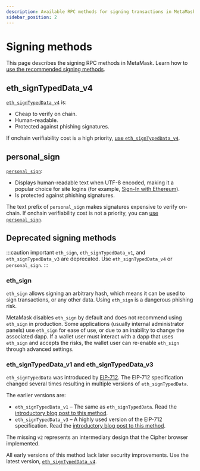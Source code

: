 ```yaml
---
description: Available RPC methods for signing transactions in MetaMask.
sidebar_position: 2
---
```


# Signing methods

This page describes the signing RPC methods in MetaMask.
Learn how to [use the recommended signing methods](../how-to/sign-data.md).

## eth_signTypedData_v4

[`eth_signTypedData_v4`](https://metamask.github.io/api-playground/api-documentation/#eth_signTypedDatav4)
is:

- Cheap to verify on chain.
- Human-readable.
- Protected against phishing signatures.

If onchain verifiability cost is a high priority,
[use `eth_signTypedData_v4`](../how-to/sign-data.md#use-eth_signtypeddata_v4).

## personal_sign

[`personal_sign`](/wallet/reference/personal_sign): 

- Displays human-readable text when UTF-8 encoded, making it a popular choice for site logins
  (for example, [Sign-In with Ethereum](../how-to/use-siwe.md)). 
- Is protected against phishing signatures.

The text prefix of `personal_sign` makes signatures expensive to verify on-chain.
If onchain verifiability cost is not a priority, you can
[use `personal_sign`](../how-to/sign-data.md#use-personal_sign).

## Deprecated signing methods

:::caution important
`eth_sign`, `eth_signTypedData_v1`, and `eth_signTypedData_v3` are deprecated.
Use `eth_signTypedData_v4` or `personal_sign`.
:::

### eth_sign

`eth_sign` allows signing an arbitrary hash, which means it can be used to sign transactions, or any other
data. Using `eth_sign` is a dangerous phishing risk.

MetaMask disables `eth_sign` by default and does not recommend using `eth_sign` in production.
Some applications (usually internal administrator panels) use `eth_sign` for ease of
use, or due to an inability to change the associated dapp.
If a wallet user must interact with a dapp that uses `eth_sign` and accepts the risks,
the wallet user can re-enable `eth_sign` through advanced settings.

### eth_signTypedData_v1 and eth_signTypedData_v3 

`eth_signTypedData` was introduced by [EIP-712](https://eips.ethereum.org/EIPS/eip-712).
The EIP-712 specification changed several times resulting in multiple versions
of `eth_signTypedData`.

The earlier versions are:

- `eth_signTypedData_v1` – The same as `eth_signTypedData`.
  Read the
  [introductory blog post to this method](https://medium.com/metamask/scaling-web3-with-signtypeddata-91d6efc8b290).
- `eth_signTypedData_v3` – A highly used version of the EIP-712 specification.
  Read the
  [introductory blog post to this method](https://medium.com/metamask/eip712-is-coming-what-to-expect-and-how-to-use-it-bb92fd1a7a26).

The missing `v2` represents an intermediary design that the Cipher browser implemented. 

All early versions of this method lack later security improvements.
Use the latest version, [`eth_signTypedData_v4`](#eth_signtypeddata_v4).
